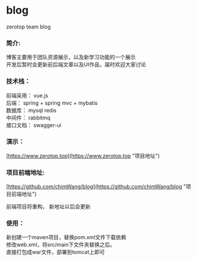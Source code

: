 # blog
zerotop team blog

### 简介: 


博客主要用于团队资源展示，以及新学习功能的一个展示  
开发后暂时会更新前后端文章以及UI作品，届时欢迎大家讨论

### 技术栈：  

前端采用：  vue.js  
后端：     spring + spring mvc + mybatis  
数据库：   mysql  redis  
中间件：   rabbitmq  
接口文档： swagger-ui

### 演示：
   
[https://www.zerotop.top](https://www.zerotop.top "项目地址")


### 项目前端地址:   

[https://github.com/chimWang/blog](https://github.com/chimWang/blog "项目前端地址")

前端项目将重构， 新地址以后会更新


### 使用：  

新创建一个maven项目，替换pom.xml文件下载依赖  
修改web.xml，将src/main下文件夹替换之后。  
直接打包成war文件，部署到tomcat上即可
